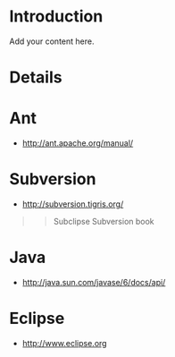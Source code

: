 # Introduction #

Add your content here.


# Details #

# Ant #
  * http://ant.apache.org/manual/
# Subversion #
  * http://subversion.tigris.org/
> > Subclipse
> > Subversion book
# Java #
  * http://java.sun.com/javase/6/docs/api/
# Eclipse #
  * http://www.eclipse.org